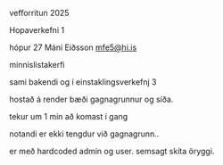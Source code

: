 vefforritun 2025 

Hopaverkefni 1 

hópur 27
Máni Eiðsson  mfe5@hi.is 

minnislistakerfi

sami bakendi og í einstaklingsverkefnj 3 


hostað á render  bæði gagnagrunnur og síða.

tekur um 1 min að komast í gang


notandi er ekki tengdur við gagnagrunn..


er með hardcoded admin og user. semsagt skíta öryggi.
